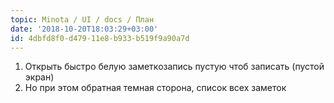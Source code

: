 ```yaml
---
topic: Minota / UI / docs / План
date: '2018-10-20T18:03:29+03:00'
id: 4dbfd8f0-d479-11e8-b933-b519f9a90a7d
---
```

1. Открыть быстро белую заметкозапись пустую чтоб записать (пустой экран)
2. Но при этом обратная темная сторона, список всех заметок
